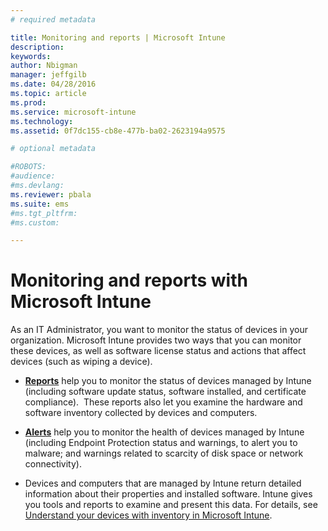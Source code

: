 ```yaml
---
# required metadata

title: Monitoring and reports | Microsoft Intune
description:
keywords:
author: Nbigman
manager: jeffgilb
ms.date: 04/28/2016
ms.topic: article
ms.prod:
ms.service: microsoft-intune
ms.technology:
ms.assetid: 0f7dc155-cb8e-477b-ba02-2623194a9575

# optional metadata

#ROBOTS:
#audience:
#ms.devlang:
ms.reviewer: pbala
ms.suite: ems
#ms.tgt_pltfrm:
#ms.custom:

---
```


# Monitoring and reports with Microsoft Intune
As an IT Administrator, you want to monitor the status of devices in your organization. Microsoft Intune provides two ways that you can monitor these devices, as well as software license status and actions that affect devices (such as wiping a device).

-   **[Reports](understand-microsoft-intune-operations-by-using-reports.md)** help you to monitor the status of devices managed by Intune (including software update status, software installed, and certificate compliance). 
     These reports also let you examine the hardware and software inventory collected by devices and computers.

-   **[Alerts](get-notified-by-alerts.md)** help you to monitor the health of devices managed by Intune (including Endpoint Protection status and warnings, to alert you to malware; and warnings related to scarcity of disk space or network connectivity).

-   Devices and computers that are managed by Intune return detailed information about their properties and installed software.  Intune gives you tools and reports to examine and present this data. For details, see [Understand your devices with inventory in Microsoft Intune](understand-your-devices-with-inventory-in-microsoft-intune.md).

